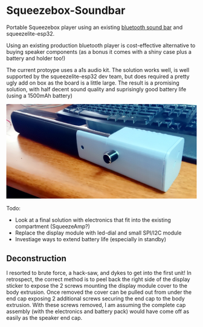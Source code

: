 # Squeezebox-Soundbar
Portable Squeezebox player using an existing [bluetooth sound bar](https://www.ebay.com/itm/154052571509) and squeezelite-esp32.

Using an existing production bluetooth player is cost-effective alternative to buying speaker components (as a bonus it comes with a shiny case plus a battery and holder too!)

The current protoype uses a a1s audio kit.  The solution works well, is well supported by the squeezelite-esp32 dev team, but does required a pretty ugly add on box as the board is a little large.  The result is a promising solution, with half decent sound quality and suprisingly good battery life (using a 1500mAh battery)

![A1S Protype](a1s-soundbar.jpg)

Todo: 
- Look at a final solution with electronics that fit into the existing compartment (SqueezeAmp?)
- Replace the display module with led-dial and small SPI/I2C module
- Investiage ways to extend battery life (especially in standby)

## Deconstruction
I resorted to brute force, a hack-saw, and dykes to get into the first unit!  In retrospect, the correct method is to peel back the right side of the display sticker to expose the 2 screws mounting the display module cover to the body extrusion.  Once removed the cover can be pulled out from under the end cap exposing 2 additional screws securing the end cap to the body extrusion.  With these screws removed, I am assuming the complete cap assembly (with the electronics and battery pack) would have come off as easily as the speaker end cap.




